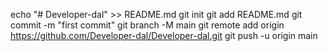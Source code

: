 echo "# Developer-dal" >> README.md
git init
git add README.md
git commit -m "first commit"
git branch -M main
git remote add origin https://github.com/Developer-dal/Developer-dal.git
git push -u origin main

